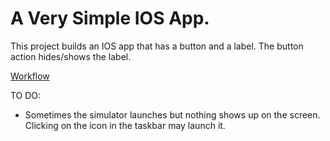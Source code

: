 A Very Simple IOS App.
======================

This project builds an IOS app that has a button and a label. The button
action hides/shows the label. 

[Workflow](WORKFLOW.md)

TO DO:

  * Sometimes the simulator launches but nothing shows
    up on the screen. Clicking on the icon in the taskbar
    may launch it. 

